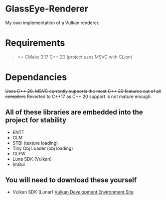 # GlassEye-Renderer

My own implementation of a Vulkan renderer.

# Requirements

> \>= CMake 3.17 C++ 20 (project uses MSVC with CLion)

# Dependancies

~~Uses C++ 20. MSVC currently supports the most C++ 20 features out of all compilers~~
Reverted to C++17 as C++ 20 support is not mature enough.

## All of these libraries are embedded into the project for stability

- ENTT
- GLM
- STBI (texture loading)
- Tiny Obj Loader (obj loading)
- GLFW
- Luna SDK (Vulkan)
- ImGui

## You will need to download these yourself

- Vulkan SDK (Lunar) [Vulkan Development Environment Site](https://vulkan-tutorial.com/Development_environment)
